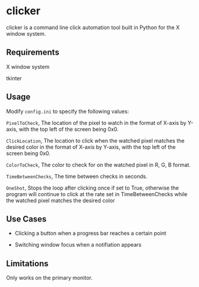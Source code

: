 # clicker

clicker is a command line click automation tool built in Python for the X window system.

## Requirements

X window system

tkinter

## Usage

Modify `config.ini` to specify the following values:

`PixelToCheck`, The location of the pixel to watch in the format of X-axis by Y-axis, with the top left of the screen being 0x0.

`ClickLocation`, The location to click when the watched pixel matches the desired color in the format of X-axis by Y-axis, with the top left of the screen being 0x0.

`ColorToCheck`, The color to check for on the watched pixel in R, G, B format.

`TimeBetweenChecks`, The time between checks in seconds.

`OneShot`, Stops the loop after clicking once if set to True, otherwise the program will continue to click at the rate set in TimeBetweenChecks while the watched pixel matches the desired color

## Use Cases

* Clicking a button when a progress bar reaches a certain point

* Switching window focus when a notifiation appears

## Limitations

Only works on the primary monitor.
